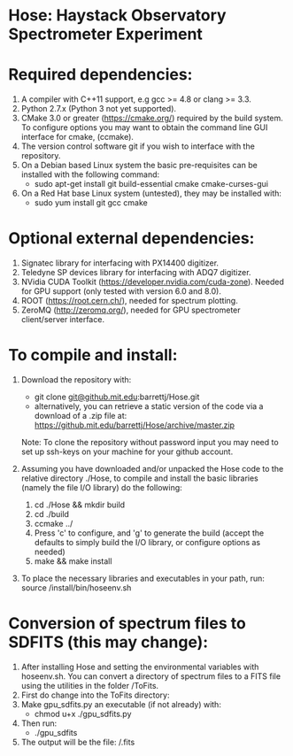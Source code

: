 # Hose: Haystack Observatory Spectrometer Experiment

# Required dependencies: 
1. A compiler with C++11 support, e.g gcc >= 4.8 or clang >= 3.3.
2. Python 2.7.x (Python 3 not yet supported).
3. CMake 3.0 or greater (https://cmake.org/) required by the build system.
    To configure options you may want to obtain the command line GUI
    interface for cmake, (ccmake). 
4. The version control software git if you wish to interface with the repository.
5. On a Debian based Linux system the basic pre-requisites can be installed with the following command:
    - sudo apt-get install git build-essential cmake cmake-curses-gui
6. On a Red Hat base Linux system (untested), they may be installed with:
    - sudo yum install git gcc cmake

# Optional external dependencies:
1. Signatec library for interfacing with PX14400 digitizer.
2. Teledyne SP devices library for interfacing with ADQ7 digitizer.
3. NVidia CUDA Toolkit (https://developer.nvidia.com/cuda-zone). 
    Needed for GPU support (only tested with version 6.0 and 8.0).
4. ROOT (https://root.cern.ch/), needed for spectrum plotting.
5. ZeroMQ (http://zeromq.org/), needed for GPU spectrometer client/server interface.

# To compile and install:
1. Download the repository with:
    - git clone git@github.mit.edu:barrettj/Hose.git
    - alternatively, you can retrieve a static version of the code via 
      a download of a .zip file at:
      https://github.mit.edu/barrettj/Hose/archive/master.zip

    Note: To clone the repository without password input you may need to set 
    up ssh-keys on your machine for your github account.
2.  Assuming you have downloaded and/or unpacked the Hose code to the relative directory ./Hose,
    to compile and install the basic libraries (namely the file I/O library) do the following:
    1. cd ./Hose && mkdir build
    2. cd ./build
    3. ccmake ../
    4. Press 'c' to configure, and 'g' to generate the build (accept the defaults to simply build the I/O library, or configure options as needed)
    5. make && make install

3. To place the necessary libraries and executables in your path, run:
    source <Hose directory>/install/bin/hoseenv.sh

# Conversion of spectrum files to SDFITS (this may change):
1. After installing Hose and setting the environmental variables with hoseenv.sh. You can convert a directory of spectrum files to a FITS file using the utilities in the folder <Hose directory>/ToFits.
2. First do change into the ToFits directory:
3. Make gpu_sdfits.py an executable (if not already) with:
    - chmod u+x ./gpu_sdfits.py
4. Then run:
    - ./gpu_sdfits <path to spectrum files>
5. The output will be the file: <path to spectrum files>/.fits


